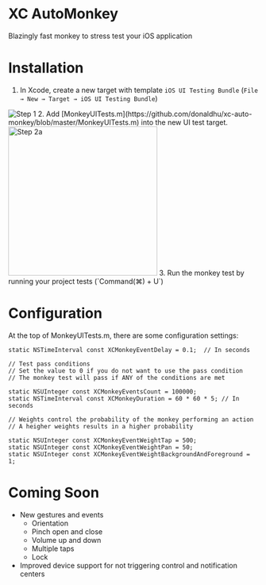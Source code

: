 # XC AutoMonkey
Blazingly fast monkey to stress test your iOS application

# Installation
1. In Xcode, create a new target with template `iOS UI Testing Bundle` (`File → New → Target → iOS UI Testing Bundle`)
<img alt="Step 1" src="https://raw.github.com/donaldhu/xc-auto-monkey/master/readme_images/add_monkey_target.png">
2. Add [MonkeyUITests.m](https://github.com/donaldhu/xc-auto-monkey/blob/master/MonkeyUITests.m) into the new UI test target.
<img alt="Step 2a" src="https://raw.github.com/donaldhu/xc-auto-monkey/master/readme_images/add_monkey_test.png" height=300>
3. Run the monkey test by running your project tests (`Command(⌘) + U`)

# Configuration
At the top of MonkeyUITests.m, there are some configuration settings:

```obj-c
static NSTimeInterval const XCMonkeyEventDelay = 0.1;  // In seconds

// Test pass conditions
// Set the value to 0 if you do not want to use the pass condition
// The monkey test will pass if ANY of the conditions are met

static NSUInteger const XCMonkeyEventsCount = 100000;
static NSTimeInterval const XCMonkeyDuration = 60 * 60 * 5; // In seconds

// Weights control the probability of the monkey performing an action
// A heigher weights results in a higher probability

static NSUInteger const XCMonkeyEventWeightTap = 500;
static NSUInteger const XCMonkeyEventWeightPan = 50;
static NSUInteger const XCMonkeyEventWeightBackgroundAndForeground = 1;
```

# Coming Soon
* New gestures and events
  * Orientation
  * Pinch open and close
  * Volume up and down
  * Multiple taps
  * Lock
* Improved device support for not triggering control and notification centers
